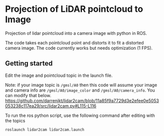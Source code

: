 # Projection of LiDAR pointcloud to Image
Projection of lidar pointcloud into a camera image with python in ROS. 

The code takes each pointcloud point and distorts it to fit a distorted camera image. The code currently works but needs optimization (1 FPS).

## Getting started
Edit the image and pointcloud topic in the launch file. 

Note: if your image topic is `/gmsl/A0` then this code will assume your image and camera info are `/gmsl/A0/image_color` and `/gmsl/A0/camera_info`. You can modify that below.
https://github.com/darrenjkt/lidar2cam/blob/11a85f9a7729d3e2efee0e5053053238c117ea29/src/lidar2cam.py#L115-L116

To run the ros python script, use the following command after editing with the topics
```
roslaunch lidar2cam lidar2cam.launch
```
